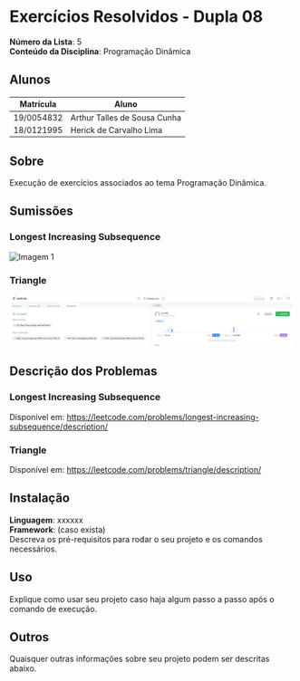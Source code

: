# Exercícios Resolvidos - Dupla 08

**Número da Lista**: 5<br>
**Conteúdo da Disciplina**: Programação Dinâmica<br>

## Alunos
|Matrícula | Aluno |
| -- | -- |
| 19/0054832  |  Arthur Talles de Sousa Cunha |
| 18/0121995 |  Herick de Carvalho Lima |

## Sobre 
Execução de exercícios associados ao tema Programação Dinâmica.

## Sumissões

### Longest Increasing Subsequence
<img
  src="img/subsequência mais longa.png"
  alt="Imagem 1"
  title="Imagem 1"
  style="display: inline-block; margin: 0 auto; max-width: 500px">

### Triangle
<img
  src="img/Triângulo.PNG"
  alt="Imagem 2"
  title="Imagem 2"
  style="display: inline-block; margin: 0 auto; max-width: 500px">


## Descrição dos Problemas
### Longest Increasing Subsequence

Disponível em: https://leetcode.com/problems/longest-increasing-subsequence/description/

### Triangle
Disponível em: https://leetcode.com/problems/triangle/description/
## Instalação 
**Linguagem**: xxxxxx<br>
**Framework**: (caso exista)<br>
Descreva os pré-requisitos para rodar o seu projeto e os comandos necessários.

## Uso 
Explique como usar seu projeto caso haja algum passo a passo após o comando de execução.

## Outros 
Quaisquer outras informações sobre seu projeto podem ser descritas abaixo.




